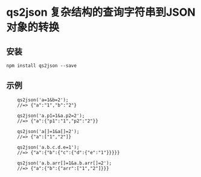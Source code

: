 qs2json 复杂结构的查询字符串到JSON对象的转换
====

## 安装

```
npm install qs2json --save
```

## 示例
```
    qs2json('a=1&b=2');
    //=> {"a":"1","b":"2"}

    qs2json('a.p1=1&a.p2=2');
    //=> {"a":{"p1":"1","p2":"2"}}
    
    qs2json('a[]=1&a[]=2');
    //=> {"a":["1","2"]}
    
    qs2json('a.b.c.d.e=1');
    //=> {"a":{"b":{"c":{"d":{"e":"1"}}}}}
    
    qs2json('a.b.arr[]=1&a.b.arr[]=2');
    //=> {"a":{"b":{"arr":["1","2"]}}}
```
